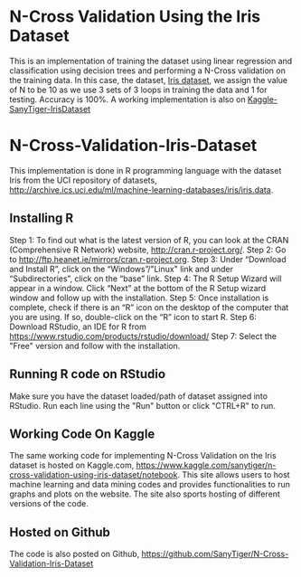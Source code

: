 # N-Cross Validation Using the Iris Dataset
This is an implementation of training the dataset using linear regression and classification using decision trees and performing a N-Cross validation on the training data.
In this case, the dataset, [Iris dataset](http://archive.ics.uci.edu/ml/machine-learning-databases/iris/), we assign the value of N to be 10 as we use 3 sets of 3 loops in training the data and 1 for testing. 
Accuracy is 100%.
A working implementation is also on [Kaggle-SanyTiger-IrisDataset](https://www.kaggle.com/sanytiger/n-cross-validation-using-iris-dataset/notebook)
# N-Cross-Validation-Iris-Dataset

This implementation is done in R programming language with the dataset Iris from the UCI repository of datasets, http://archive.ics.uci.edu/ml/machine-learning-databases/iris/iris.data.

Installing R
------------
Step 1: To find out what is the latest version of R, you can look at the CRAN (Comprehensive R Network) website, http://cran.r-project.org/.
Step 2: Go to http://ftp.heanet.ie/mirrors/cran.r-project.org.
Step 3: Under “Download and Install R”, click on the “Windows”/"Linux" link and under “Subdirectories”, click on the “base” link.
Step 4: The R Setup Wizard will appear in a window. Click “Next” at the bottom of the R Setup wizard window and follow up with the installation.
Step 5: Once installation is complete, check if there is an “R” icon on the desktop of the computer that you are using. If so, double-click on the “R” icon to start R.
Step 6: Download RStudio, an IDE for R from https://www.rstudio.com/products/rstudio/download/
Step 7: Select the "Free" version and follow with the installation.

Running R code on RStudio
-------------------------
Make sure you have the dataset loaded/path of dataset assigned into RStudio.
Run each line using the "Run" button or click "CTRL+R" to run.

Working Code On Kaggle
-----------------------
The same working code for implementing N-Cross Validation on the Iris dataset is hosted on Kaggle.com, https://www.kaggle.com/sanytiger/n-cross-validation-using-iris-dataset/notebook. This site allows users to host machine learning and data mining codes and provides functionalities to run graphs and plots on the website. The site also sports hosting of different versions of the code.

Hosted on Github
-----------------
The code is also posted on Github, https://github.com/SanyTiger/N-Cross-Validation-Iris-Dataset
